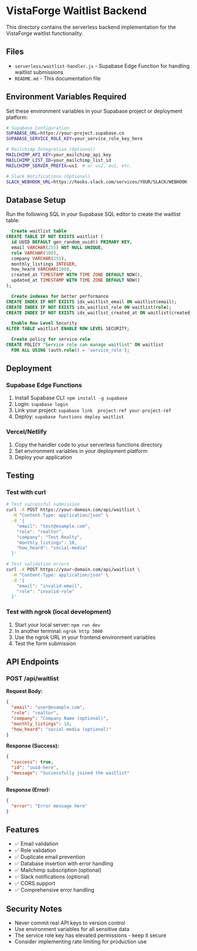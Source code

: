 # VistaForge Waitlist Backend

This directory contains the serverless backend implementation for the VistaForge waitlist functionality.

## Files

- `serverless/waitlist-handler.js` - Supabase Edge Function for handling waitlist submissions
- `README.md` - This documentation file

## Environment Variables Required

Set these environment variables in your Supabase project or deployment platform:

```bash
# Supabase Configuration
SUPABASE_URL=https://your-project.supabase.co
SUPABASE_SERVICE_ROLE_KEY=your_service_role_key_here

# Mailchimp Integration (Optional)
MAILCHIMP_API_KEY=your_mailchimp_api_key
MAILCHIMP_LIST_ID=your_mailchimp_list_id
MAILCHIMP_SERVER_PREFIX=us1  # or us2, eu1, etc.

# Slack Notifications (Optional)
SLACK_WEBHOOK_URL=https://hooks.slack.com/services/YOUR/SLACK/WEBHOOK
```

## Database Setup

Run the following SQL in your Supabase SQL editor to create the waitlist table:

```sql
  Create waitlist table
CREATE TABLE IF NOT EXISTS waitlist (
  id UUID DEFAULT gen_random_uuid() PRIMARY KEY,
  email VARCHAR(255) NOT NULL UNIQUE,
  role VARCHAR(100),
  company VARCHAR(255),
  monthly_listings INTEGER,
  how_heard VARCHAR(100),
  created_at TIMESTAMP WITH TIME ZONE DEFAULT NOW(),
  updated_at TIMESTAMP WITH TIME ZONE DEFAULT NOW()
);

  Create indexes for better performance
CREATE INDEX IF NOT EXISTS idx_waitlist_email ON waitlist(email);
CREATE INDEX IF NOT EXISTS idx_waitlist_role ON waitlist(role);
CREATE INDEX IF NOT EXISTS idx_waitlist_created_at ON waitlist(created_at);

  Enable Row Level Security
ALTER TABLE waitlist ENABLE ROW LEVEL SECURITY;

  Create policy for service role
CREATE POLICY "Service role can manage waitlist" ON waitlist
  FOR ALL USING (auth.role() = 'service_role');
```

## Deployment

### Supabase Edge Functions

1. Install Supabase CLI: `npm install -g supabase`
2. Login: `supabase login`
3. Link your project: `supabase link  project-ref your-project-ref`
4. Deploy: `supabase functions deploy waitlist`

### Vercel/Netlify

1. Copy the handler code to your serverless functions directory
2. Set environment variables in your deployment platform
3. Deploy your application

## Testing

### Test with curl

```bash
# Test successful submission
curl -X POST https://your-domain.com/api/waitlist \
  -H "Content-Type: application/json" \
  -d '{
    "email": "test@example.com",
    "role": "realtor",
    "company": "Test Realty",
    "monthly_listings": 10,
    "how_heard": "social-media"
  }'

# Test validation errors
curl -X POST https://your-domain.com/api/waitlist \
  -H "Content-Type: application/json" \
  -d '{
    "email": "invalid-email",
    "role": "invalid-role"
  }'
```

### Test with ngrok (local development)

1. Start your local server: `npm run dev`
2. In another terminal: `ngrok http 3000`
3. Use the ngrok URL in your frontend environment variables
4. Test the form submission

## API Endpoints

### POST /api/waitlist

**Request Body:**
```json
{
  "email": "user@example.com",
  "role": "realtor",
  "company": "Company Name (optional)",
  "monthly_listings": 10,
  "how_heard": "social-media (optional)"
}
```

**Response (Success):**
```json
{
  "success": true,
  "id": "uuid-here",
  "message": "Successfully joined the waitlist"
}
```

**Response (Error):**
```json
{
  "error": "Error message here"
}
```

## Features

- ✅ Email validation
- ✅ Role validation
- ✅ Duplicate email prevention
- ✅ Database insertion with error handling
- ✅ Mailchimp subscription (optional)
- ✅ Slack notifications (optional)
- ✅ CORS support
- ✅ Comprehensive error handling

## Security Notes

- Never commit real API keys to version control
- Use environment variables for all sensitive data
- The service role key has elevated permissions - keep it secure
- Consider implementing rate limiting for production use
